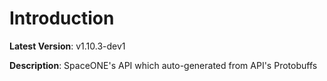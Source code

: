 # Introduction

**Latest Version**: v1.10.3-dev1


**Description**: SpaceONE's API which auto-generated from API's Protobuffs


